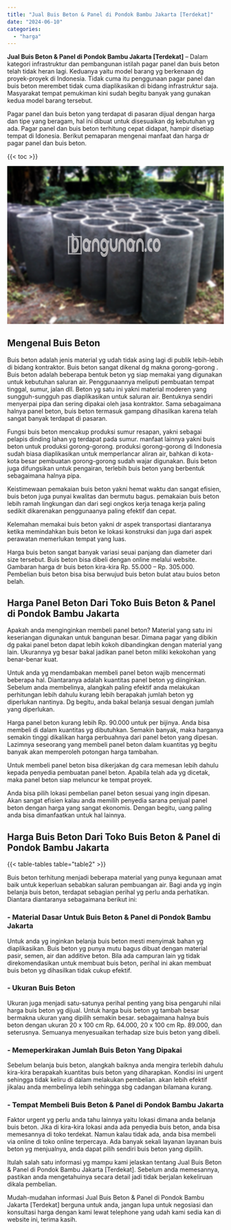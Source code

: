 ```yaml
---
title: "Jual Buis Beton & Panel di Pondok Bambu Jakarta [Terdekat]"
date: "2024-06-10"
categories: 
  - "harga"
---
```


**Jual Buis Beton & Panel di Pondok Bambu Jakarta \[Terdekat\]** – Dalam kategori infrastruktur dan pembangunan istilah pagar panel dan buis beton telah tidak heran lagi. Keduanya yaitu model barang yg berkenaan dg proyek-proyek di Indonesia. Tidak cuma itu penggunaan pagar panel dan buis beton merembet tidak cuma diaplikasikan di bidang infrastruktur saja. Masyarakat tempat pemukiman kini sudah begitu banyak yang gunakan kedua model barang tersebut.

Pagar panel dan buis beton yang terdapat di pasaran dijual dengan harga dan tipe yang beragam, hal ini dibuat untuk disesuaikan dg kebutuhan yg ada. Pagar panel dan buis beton terhitung cepat didapat, hampir disetiap tempat di Idonesia. Berikut pemaparan mengenai manfaat dan harga dr pagar panel dan buis beton.

{{< toc >}}

![Jual Buis Beton & Panel di Pondok Bambu Jakarta [Terdekat]](/images/jual-panel-buis-beton-murah-11.png)

## Mengenal Buis Beton

Buis beton adalah jenis material yg udah tidak asing lagi di publik lebih-lebih di bidang kontraktor. Buis beton sangat dikenal dg makna gorong-gorong . Buis beton adalah beberapa bentuk beton yg siap memakai yang digunakan untuk kebutuhan saluran air. Penggunaannya meliputi pembuatan tempat tinggal, sumur, jalan dll. Beton yg satu ini yakni material moderen yang sungguh-sungguh pas diaplikasikan untuk saluran air. Bentuknya sendiri menyerpai pipa dan sering dipakai oleh jasa kontraktor. Sama sebagaimana halnya panel beton, buis beton termasuk gampang dihasilkan karena telah sangat banyak terdapat di pasaran.

Fungsi buis beton mencakup produksi sumur resapan, yakni sebagai pelapis dinding lahan yg terdapat pada sumur. manfaat lainnya yakni buis beton untuk produksi gorong-gorong. produksi gorong-gorong di Indonesia sudah biasa diaplikasikan untuk memperlancar aliran air, bahkan di kota-kota besar pembuatan gorong-gorong sudah wajar digunakan. Buis beton juga difungsikan untuk pengairan, terlebih buis beton yang berbentuk sebagaimana halnya pipa.

Keistimewaan pemakaian buis beton yakni hemat waktu dan sangat efisien, buis beton juga punyai kwalitas dan bermutu bagus. pemakaian buis beton lebih ramah lingkungan dan dari segi ongkos kerja tenaga kerja paling sedikit dikarenakan penggunaanya paling efektif dan cepat.

Kelemahan memakai buis beton yakni dr aspek transportasi diantaranya ketika memindahkan buis beton ke lokasi konstruksi dan juga dari aspek perawatan memerlukan tempat yang luas.

Harga buis beton sangat banyak variasi seuai panjang dan diameter dari size tersebut. Buis beton bisa dibeli dengan online melalui website. Gambaran harga dr buis beton kira-kira Rp. 55.000 – Rp. 305.000. Pembelian buis beton bisa bisa berwujud buis beton bulat atau buios beton belah.

## Harga Panel Beton Dari Toko Buis Beton & Panel di Pondok Bambu Jakarta

Apakah anda menginginkan membeli panel beton? Material yang satu ini keseriangan digunakan untuk bangunan besar. Dimana pagar yang dibikin dg pakai panel beton dapat lebih kokoh dibandingkan dengan material yang lain. Ukurannya yg besar bakal jadikan panel beton miliki kekokohan yang benar-benar kuat.

Untuk anda yg mendambakan membeli panel beton wajib mencermati beberapa hal. Diantaranya adalah kuantitas panel beton yg diinginkan. Sebelum anda membelinya, alangkah paling efektif anda melakukan perhitungan lebih dahulu kurang lebih berapakah jumlah beton yg diperlukan nantinya. Dg begitu, anda bakal belanja sesuai dengan jumlah yang diperlukan.

Harga panel beton kurang lebih Rp. 90.000 untuk per bijinya. Anda bisa membeli di dalam kuantitas yg dibutuhkan. Semakin banyak, maka harganya semakin tinggi dikalikan harga perbuahnya dari panel beton yang dipesan. Lazimnya seseorang yang membeli panel beton dalam kuantitas yg begitu banyak akan memperoleh potongan harga tambahan.

Untuk membeli panel beton bisa dikerjakan dg cara memesan lebih dahulu kepada penyedia pembuatan panel beton. Apabila telah ada yg dicetak, maka panel beton siap meluncur ke tempat proyek.

Anda bisa pilih lokasi pembelian panel beton sesuai yang ingin dipesan. Akan sangat efisien kalau anda memilih penyedia sarana penjual panel beton dengan harga yang sangat ekonomis. Dengan begitu, uang paling anda bisa dimanfaatkan untuk hal lainnya.

## Harga Buis Beton Dari Toko Buis Beton & Panel di Pondok Bambu Jakarta

{{< table-tables table="table2" >}}

Buis beton terhitung menjadi beberapa material yang punya kegunaan amat baik untuk keperluan sebabkan saluran pembuangan air. Bagi anda yg ingin belanja buis beton, terdapat sebagian perihal yg perlu anda perhatikan. Diantara diantaranya sebagaimana berikut ini:

### \- Material Dasar Untuk Buis Beton & Panel di Pondok Bambu Jakarta

Untuk anda yg inginkan belanja buis beton mesti menyimak bahan yg diaplikasikan. Buis beton yg punya mutu bagus dibuat dengan material pasir, semen, air dan additive beton. Bila ada campuran lain yg tidak direkomendasikan untuk membuat buis beton, perihal ini akan membuat buis beton yg dihasilkan tidak cukup efektif.

### \- Ukuran Buis Beton

Ukuran juga menjadi satu-satunya perihal penting yang bisa pengaruhi nilai harga buis beton yg dijual. Untuk harga buis beton yg tambah besar bermakna ukuran yang dipilih semakin besar. sebagaimana halnya buis beton dengan ukuran 20 x 100 cm Rp. 64.000, 20 x 100 cm Rp. 89.000, dan seterusnya. Semuanya menyesuaikan terhadap size buis beton yang dibeli.

### \- Memeperkirakan Jumlah Buis Beton Yang Dipakai

Sebelum belanja buis beton, alangkah baiknya anda mengira terlebih dahulu kira-kira berapakah kuantitas buis beton yang diharapkan. Kondisi ini urgent sehingga tidak keliru di dalam melakukan pembelian. akan lebih efektif jikalau anda membelinya lebih sehingga sbg cadangan bilamana kurang.

### \- Tempat Membeli Buis Beton & Panel di Pondok Bambu Jakarta

Faktor urgent yg perlu anda tahu lainnya yaitu lokasi dimana anda belanja buis beton. Jika di kira-kira lokasi anda ada penyedia buis beton, anda bisa memesannya di toko terdekat. Namun kalau tidak ada, anda bisa membeli via online di toko online terpercaya. Ada banyak sekali layanan layanan buis beton yg menjualnya, anda dapat pilih sendiri buis beton yang dipilih.

Itulah salah satu informasi yg mampu kami jelaskan tentang Jual Buis Beton & Panel di Pondok Bambu Jakarta \[Terdekat\]. Sebelum anda memesannya, pastikan anda mengetahuinya secara detail jadi tidak berjalan kekeliruan dikala pembelian.

Mudah-mudahan informasi Jual Buis Beton & Panel di Pondok Bambu Jakarta \[Terdekat\] berguna untuk anda, jangan lupa untuk negosiasi dan konsultasi harga dengan kami lewat telephone yang udah kami sedia kan di website ini, terima kasih.
